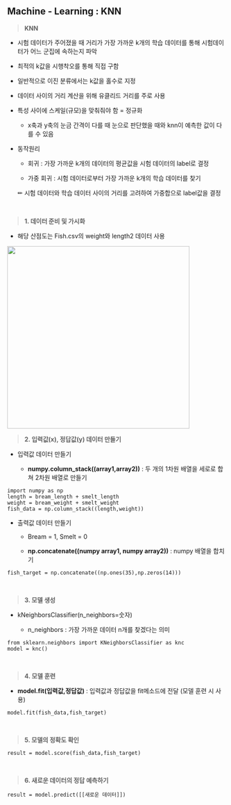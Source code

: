 ## Machine - Learning : KNN 

> **KNN**

- 시험 데이터가 주어졌을 때 거리가 가장 가까운 k개의 학습 데이터를 통해 시험데이터가 어느 군집에 속하는지 파악 

- 최적의 k값을 시행착오를 통해 직접 구함 

- 일반적으로 이진 분류에서는 k값을 홀수로 지정 

- 데이터 사이의 거리 계산을 위해 유클리드 거리를 주로 사용

- 특성 사이에 스케일(규모)을 맞춰줘야 함 = 정규화 

  - x축과 y축의 눈금 간격이 다를 때 눈으로 판단했을 때와 knn이 예측한 값이 다를 수 있음

- 동작원리 

  - 회귀 : 가장 가까운 k개의 데이터의 평균값을 시험 데이터의 label로 결정 
  
  - 가중 회귀 : 시험 데이터로부터 가장 가까운 k개의 학습 데이터를 찾기
 
  ✏ 시험 데이터와 학습 데이터 사이의 거리를 고려하여 가중합으로 label값을 결정 

<br>

> **1. 데이터 준비 및 가시화**

- 해당 산점도는 Fish.csv의 weight와 length2 데이터 사용 
<img src="https://user-images.githubusercontent.com/105197496/210172667-11b603c0-19f1-4801-9a62-098cb593f021.png" width="420px">

> **2. 입력값(x), 정답값(y) 데이터 만들기**

- 입력값 데이터 만들기 
  
  - **numpy.column_stack((array1,array2))** : 두 개의 1차원 배열을 세로로 합쳐 2차원 배열로 만들기
  
> 
    import numpy as np
    length = bream_length + smelt_length
    weight = bream_weight + smelt_weight
    fish_data = np.column_stack((length,weight))
    
- 출력값 데이터 만들기

  - Bream = 1, Smelt = 0 
  
  - **np.concatenate((numpy array1, numpy array2))** : numpy 배열을 합치기 
  
> 
    fish_target = np.concatenate((np.ones(35),np.zeros(14)))
<br>

> **3. 모델 생성**

- kNeighborsClassifier(n_neighbors=숫자) 

  - n_neighbors : 가장 가까운 데이터 n개를 찾겠다는 의미

> 
    from sklearn.neighbors import KNeighborsClassifier as knc
    model = knc()
<br>

> **4. 모델 훈련**

- **model.fit(입력값,정답값)** : 입력값과 정답값을 fit메소드에 전달 (모델 훈련 시 사용)

>
    model.fit(fish_data,fish_target)
<br>

> **5. 모델의 정확도 확인**
>
    result = model.score(fish_data,fish_target)
<br>

> **6. 새로운 데이터의 정답 예측하기**
> 
    result = model.predict([[새로운 데이터]])
<br>

